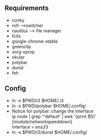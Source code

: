 ## Requirements
   * conky
   * rofi -->switcher
   * nautilus --> file manager
   * fcitx
   * google-chrome-stable
   * greenclip
   * xorg-xprop
   * okular
   * polybar
   * dunst
   * feh
## Config
  
   * ln -s $PWD/i3 $HOME/.i3
   * ln -s $PWD/polybar $HOME/.config/<br/>
   * Notice for polybar:
   change the interface<br/>
   ip route | grep '^default' | awk '{print $5}'<br/>
   [module/networkspeeddown]<br/>
   interface = ens33 <br/>
   * ln -s $PWD/i3/dunst $HOME/.config/
